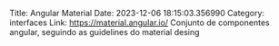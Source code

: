 Title: Angular Material
Date: 2023-12-06 18:15:03.356990
Category: interfaces
Link: https://material.angular.io/
Conjunto de componentes angular, seguindo as guidelines do material desing
